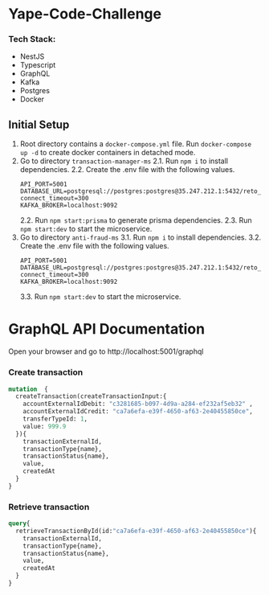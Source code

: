 # Yape-Code-Challenge
### Tech Stack:
- NestJS
- Typescript
- GraphQL
- Kafka
- Postgres
- Docker

## Initial Setup

1. Root directory contains a `docker-compose.yml` file. Run `docker-compose up -d` to create docker containers in detached mode.
2. Go to directory `transaction-manager-ms`
    2.1. Run `npm i` to install dependencies.
    2.2. Create the .env file with the following values.
    ```
    API_PORT=5001
    DATABASE_URL=postgresql://postgres:postgres@35.247.212.1:5432/reto_yape_dev?connect_timeout=300
    KAFKA_BROKER=localhost:9092
    ```
    2.2. Run `npm start:prisma` to generate prisma dependencies.
    2.3. Run `npm start:dev` to start the microservice.
3. Go to directory `anti-fraud-ms`
    3.1. Run `npm i` to install dependencies.
    3.2. Create the .env file with the following values.
    ```
    API_PORT=5001
    DATABASE_URL=postgresql://postgres:postgres@35.247.212.1:5432/reto_yape_dev?connect_timeout=300
    KAFKA_BROKER=localhost:9092
    ```
    3.3. Run `npm start:dev` to start the microservice.

# GraphQL API Documentation

Open your browser and go to http://localhost:5001/graphql

### Create transaction
```graphql
mutation  {
  createTransaction(createTransactionInput:{
    accountExternalIdDebit: "c3281685-b097-4d9a-a284-ef232af5eb32" ,
    accountExternalIdCredit: "ca7a6efa-e39f-4650-af63-2e40455850ce",
    transferTypeId: 1,
    value: 999.9
  }){
    transactionExternalId,
    transactionType{name},
    transactionStatus{name},
    value,
    createdAt
  }
}
```


### Retrieve transaction
```graphql
query{
  retrieveTransactionById(id:"ca7a6efa-e39f-4650-af63-2e40455850ce"){
    transactionExternalId,
    transactionType{name},
    transactionStatus{name},
    value,
    createdAt
  }
}
```